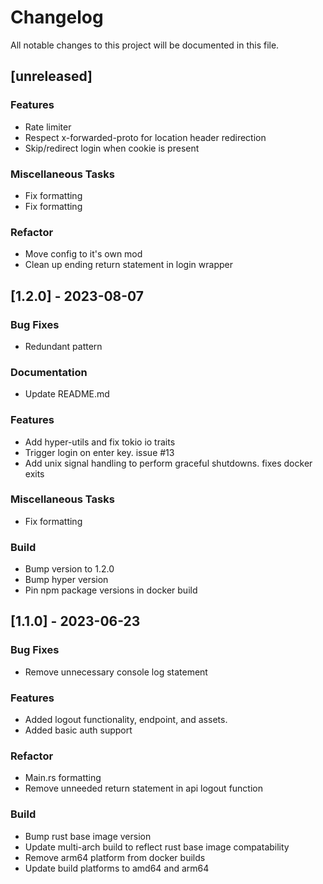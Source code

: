 # Changelog

All notable changes to this project will be documented in this file.

## [unreleased]

### Features

- Rate limiter
- Respect x-forwarded-proto for location header redirection
- Skip/redirect login when cookie is present

### Miscellaneous Tasks

- Fix formatting
- Fix formatting

### Refactor

- Move config to it's own mod
- Clean up ending return statement in login wrapper

## [1.2.0] - 2023-08-07

### Bug Fixes

- Redundant pattern

### Documentation

- Update README.md

### Features

- Add hyper-utils and fix tokio io traits
- Trigger login on enter key. issue #13
- Add unix signal handling to perform graceful shutdowns. fixes docker exits

### Miscellaneous Tasks

- Fix formatting

### Build

- Bump version to 1.2.0
- Bump hyper version
- Pin npm package versions in docker build

## [1.1.0] - 2023-06-23

### Bug Fixes

- Remove unnecessary console log statement

### Features

- Added logout functionality, endpoint, and assets.
- Added basic auth support

### Refactor

- Main.rs formatting
- Remove unneeded return statement in api logout function

### Build

- Bump rust base image version
- Update multi-arch build to reflect rust base image compatability
- Remove arm64 platform from docker builds
- Update build platforms to amd64 and arm64

<!-- generated by git-cliff -->
